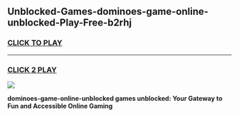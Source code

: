 
## Unblocked-Games-dominoes-game-online-unblocked-Play-Free-b2rhj
<h3>
<a href="https://premium76.site?title=dominoes-game-online-unblocked&ref=20A">CLICK TO PLAY</a></h3>
<hr>

<h3>
<a href="https://premium76.site?title=dominoes-game-online-unblocked&ref=20A">CLICK 2 PLAY</a>
  
</h3>

<a href="https://premium76.site?title=dominoes-game-online-unblocked&ref=20A"><img src="https://clearcache.store/games.png"></a>


**dominoes-game-online-unblocked games unblocked: Your Gateway to Fun and Accessible Online Gaming**
